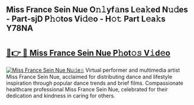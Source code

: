 ## Miss France Sein Nue O𝚗𝚕yf𝚊ns L𝚎a𝚔ed N𝚞𝚍es - Part-sjD P𝚑𝚘tos Vi𝚍𝚎o - H𝚘𝚝 Part L𝚎a𝚔s Y78NA

# <h2><a href="http://kfccgu.oniu.top/?m=Miss+France+Sein+Nue">🔗👉 🔴 Miss France Sein Nue P𝚑ot𝚘𝚜 V𝚒d𝚎o</a></h2>

[![Miss France Sein Nue Nu𝚍e𝚜](https://i.imgur.com/0qMVB7G.gif)](http://kfccgu.oniu.top/?m=Miss+France+Sein+Nue)
Virtual performer and multimedia artist Miss France Sein Nue, acclaimed for distributing dance and lifestyle inspiration through popular dance trends and brief films. Compassionate healthcare professional Miss France Sein Nue, celebrated for their dedication and kindness in caring for others.  
